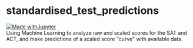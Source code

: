 # standardised_test_predictions
[![Made withJupyter](https://img.shields.io/badge/Made%20with-Jupyter-orange?style=for-the-badge&logo=Jupyter)](https://jupyter.org/try)
<br>
Using Machine Learning to analyze raw and scaled scores for the SAT and ACT, and make predictions of a scaled score "curve" with available data.
